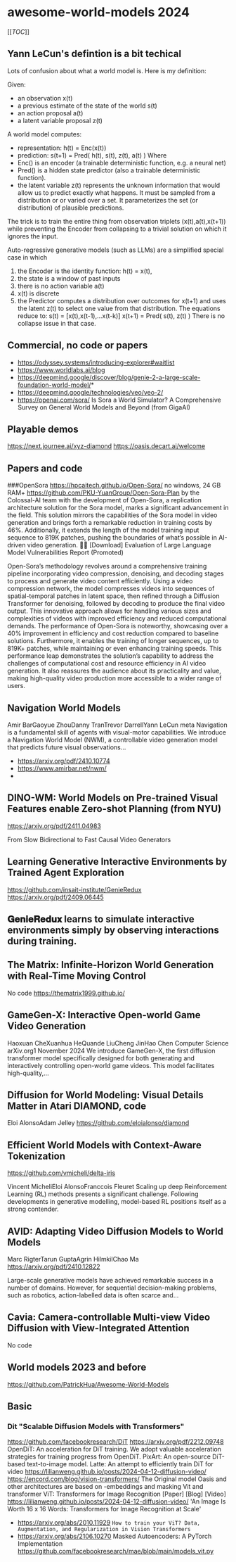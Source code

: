 # awesome-world-models 2024
[[_TOC_]]

## Yann LeCun's defintion is a bit techical
Lots of confusion about what a world model is. Here is my definition: 

Given:
- an observation x(t)
- a previous estimate of the state of the world s(t)
- an action proposal a(t)
- a latent variable proposal z(t)

A world model computes:
- representation: h(t) = Enc(x(t))
- prediction: s(t+1) = Pred( h(t), s(t), z(t), a(t) )
Where
- Enc() is an encoder (a trainable deterministic function, e.g. a neural net)
- Pred() is a hidden state predictor (also a trainable deterministic function).
- the latent variable z(t) represents the unknown information that would allow us to predict exactly what happens. It must be sampled from a distribution or or varied over a set. It parameterizes the set (or distribution) of plausible predictions.

The trick is to train the entire thing from observation triplets (x(t),a(t),x(t+1)) while preventing the Encoder from collapsing to a trivial solution on which it ignores the input.

Auto-regressive generative models (such as LLMs) are a simplified special case in which
1. the Encoder is the identity function: h(t) = x(t),
2. the state is a window of past inputs 
3. there is no action variable a(t)
4. x(t) is discrete
5. the Predictor computes a distribution over outcomes for x(t+1) and uses the latent z(t) to select one value from that distribution.
The equations reduce to:
s(t) = [x(t),x(t-1),...x(t-k)]
x(t+1) = Pred( s(t), z(t) )
There is no collapse issue in that case.

## Commercial, no code or papers
* https://odyssey.systems/introducing-explorer#waitlist
* https://www.worldlabs.ai/blog
* https://deepmind.google/discover/blog/genie-2-a-large-scale-foundation-world-model/* 
* https://deepmind.google/technologies/veo/veo-2/
* https://openai.com/sora/ Is Sora a World Simulator? A Comprehensive Survey on General World Models and Beyond (from GigaAI)

## Playable demos 
https://next.journee.ai/xyz-diamond
https://oasis.decart.ai/welcome

## Papers and code
###OpenSora
https://hpcaitech.github.io/Open-Sora/ no windows, 24 GB RAM+
https://github.com/PKU-YuanGroup/Open-Sora-Plan
by the Colossal-AI team with the development of Open-Sora, a replication architecture solution for the Sora model, marks a significant advancement in the field. This solution mirrors the capabilities of the Sora model in video generation and brings forth a remarkable reduction in training costs by 46%. Additionally, it extends the length of the model training input sequence to 819K patches, pushing the boundaries of what’s possible in AI-driven video generation.
🧵🧵 [Download] Evaluation of Large Language Model Vulnerabilities Report (Promoted)

Open-Sora’s methodology revolves around a comprehensive training pipeline incorporating video compression, denoising, and decoding stages to process and generate video content efficiently. Using a video compression network, the model compresses videos into sequences of spatial-temporal patches in latent space, then refined through a Diffusion Transformer for denoising, followed by decoding to produce the final video output. This innovative approach allows for handling various sizes and complexities of videos with improved efficiency and reduced computational demands.
The performance of Open-Sora is noteworthy, showcasing over a 40% improvement in efficiency and cost reduction compared to baseline solutions. Furthermore, it enables the training of longer sequences, up to 819K+ patches, while maintaining or even enhancing training speeds. This performance leap demonstrates the solution’s capability to address the challenges of computational cost and resource efficiency in AI video generation. It also reassures the audience about its practicality and value, making high-quality video production more accessible to a wider range of users.


## Navigation World Models
Amir BarGaoyue ZhouDanny TranTrevor DarrellYann LeCun meta
Navigation is a fundamental skill of agents with visual-motor capabilities. We introduce a Navigation World Model (NWM), a controllable video generation model that predicts future visual observations…
* https://arxiv.org/pdf/2410.10774
* https://www.amirbar.net/nwm/
* 
## DINO-WM: World Models on Pre-trained Visual Features enable Zero-shot Planning (from NYU)
https://arxiv.org/pdf/2411.04983








From Slow Bidirectional to Fast Causal Video Generators





## Learning Generative Interactive Environments by Trained Agent Exploration
https://github.com/insait-institute/GenieRedux
https://arxiv.org/pdf/2409.06445


## 𝐆𝐞𝐧𝐢𝐞𝐑𝐞𝐝𝐮𝐱 learns to simulate interactive environments simply by observing interactions during training.




## The Matrix: Infinite-Horizon World Generation with Real-Time Moving Control
No code
https://thematrix1999.github.io/











## GameGen-X: Interactive Open-world Game Video Generation
Haoxuan CheXuanhua HeQuande LiuCheng JinHao Chen
Computer Science
arXiv.org1 November 2024
We introduce GameGen-X, the first diffusion transformer model specifically designed for both generating and interactively controlling open-world game videos. This model facilitates high-quality,…

## Diffusion for World Modeling: Visual Details Matter in Atari  DIAMOND, code
Eloi AlonsoAdam Jelley
https://github.com/eloialonso/diamond







## Efficient World Models with Context-Aware Tokenization
https://github.com/vmicheli/delta-iris







Vincent MicheliEloi AlonsoFranccois Fleuret
Scaling up deep Reinforcement Learning (RL) methods presents a significant challenge. Following developments in generative modelling, model-based RL positions itself as a strong contender. 

## AVID: Adapting Video Diffusion Models to World Models
Marc RigterTarun GuptaAgrin HilmkilChao Ma
https://arxiv.org/pdf/2410.12822

Large-scale generative models have achieved remarkable success in a number of domains. However, for sequential decision-making problems, such as robotics, action-labelled data is often scarce and…







## Cavia: Camera-controllable Multi-view Video Diffusion with View-Integrated Attention
No code





## World models 2023 and before
https://github.com/PatrickHua/Awesome-World-Models

## Basic 
### Dit "Scalable Diffusion Models with Transformers" 
https://github.com/facebookresearch/DiT
https://arxiv.org/pdf/2212.09748
OpenDiT: An acceleration for DiT training. We adopt valuable acceleration strategies for training progress from OpenDiT.
PixArt: An open-source DiT-based text-to-image model.
Latte: An attempt to efficiently train DiT for video
https://lilianweng.github.io/posts/2024-04-12-diffusion-video/
https://encord.com/blog/vision-transformers/
The Original model Oasis and other architectures are based on
-embeddings and masking
Vit and transformer
ViT: Transformers for Image Recognition [Paper] [Blog] [Video]
https://lilianweng.github.io/posts/2024-04-12-diffusion-video/
'An Image Is Worth 16 x 16 Words: Transformers for Image Recognition at Scale'
- https://arxiv.org/abs/2010.11929
`How to train your ViT? Data, Augmentation, and Regularization in Vision Transformers`
- https://arxiv.org/abs/2106.10270
Masked Autoencoders: A PyTorch Implementation https://github.com/facebookresearch/mae/blob/main/models_vit.py
